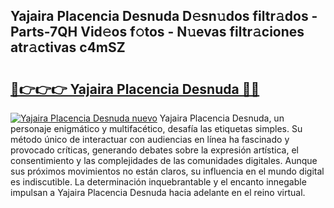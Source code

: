 ## Yajaira Placencia Desnuda D𝚎sn𝚞dos filtr𝚊dos - Parts-7QH Vid𝚎os f𝚘tos - N𝚞evas filtr𝚊ciones atr𝚊ctivas c4mSZ

# <h2><a href="http://mb2wvk.tromn.icu/?c=Yajaira+Placencia+Desnuda">🔗👉👉👉 Yajaira Placencia Desnuda 🔗🔗</a></h2>

[![Yajaira Placencia Desnuda nuevo](https://i.imgur.com/pEAQMta.gif)](http://mb2wvk.tromn.icu/?c=Yajaira+Placencia+Desnuda)
Yajaira Placencia Desnuda, un personaje enigmático y multifacético, desafía las etiquetas simples. Su método único de interactuar con audiencias en línea ha fascinado y provocado críticas, generando debates sobre la expresión artística, el consentimiento y las complejidades de las comunidades digitales. Aunque sus próximos movimientos no están claros, su influencia en el mundo digital es indiscutible. La determinación inquebrantable y el encanto innegable impulsan a Yajaira Placencia Desnuda hacia adelante en el reino virtual.
